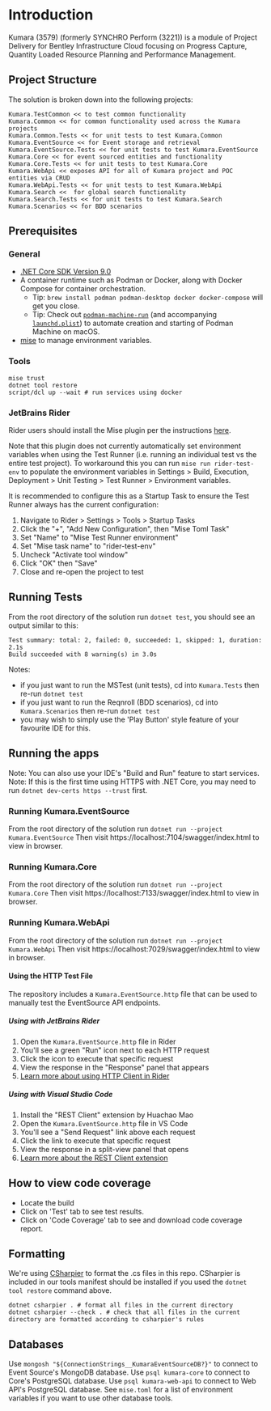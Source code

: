 <!-- Copyright (c) Bentley Systems, Incorporated. All rights reserved. -->

# Introduction

Kumara (3579) (formerly SYNCHRO Perform (3221)) is a module of Project Delivery for Bentley Infrastructure Cloud focusing on Progress Capture, Quantity Loaded Resource Planning and Performance Management.

## Project Structure

The solution is broken down into the following projects:

```
Kumara.TestCommon << to test common functionality
Kumara.Common << for common functionality used across the Kumara projects
Kumara.Common.Tests << for unit tests to test Kumara.Common
Kumara.EventSource << for Event storage and retrieval
Kumara.EventSource.Tests << for unit tests to test Kumara.EventSource
Kumara.Core << for event sourced entities and functionality
Kumara.Core.Tests << for unit tests to test Kumara.Core
Kumara.WebApi << exposes API for all of Kumara project and POC entities via CRUD
Kumara.WebApi.Tests << for unit tests to test Kumara.WebApi
Kumara.Search <<  for global search functionality
Kumara.Search.Tests << for unit tests to test Kumara.Search
Kumara.Scenarios << for BDD scenarios
```

## Prerequisites
### General
- [.NET Core SDK Version 9.0](https://dotnet.microsoft.com/en-us/download/dotnet/9.0)
- A container runtime such as Podman or Docker, along with Docker Compose for container orchestration.
  - Tip: `brew install podman podman-desktop docker docker-compose` will get you close.
  - Tip: Check out [`podman-machine-run`](https://github.com/jasoncodes/dotfiles/blob/master/bin/podman-machine-run) (and accompanying [`launchd.plist`](https://github.com/jasoncodes/dotfiles/blob/master/LaunchAgents/podman-machine.plist)) to automate creation and starting of Podman Machine on macOS.
- [mise](https://mise.jdx.dev) to manage environment variables.

### Tools

```shell
mise trust
dotnet tool restore
script/dcl up --wait # run services using docker
```

### JetBrains Rider

Rider users should install the Mise plugin per the instructions [here](https://github.com/134130/intellij-mise).

Note that this plugin does not currently automatically set environment variables when using the Test Runner
(i.e. running an individual test vs the entire test project). To workaround this you can run `mise run rider-test-env`
to populate the environment variables in Settings > Build, Execution, Deployment > Unit Testing > Test Runner > Environment variables.

It is recommended to configure this as a Startup Task to ensure the Test Runner always has the current configuration:

1. Navigate to Rider > Settings > Tools > Startup Tasks
2. Click the "+", "Add New Configuration", then "Mise Toml Task"
3. Set "Name" to "Mise Test Runner environment"
4. Set "Mise task name" to "rider-test-env"
5. Uncheck "Activate tool window"
6. Click "OK" then "Save"
7. Close and re-open the project to test

## Running Tests

From the root directory of the solution run `dotnet test`, you should see an output similar to this:

```
Test summary: total: 2, failed: 0, succeeded: 1, skipped: 1, duration: 2.1s
Build succeeded with 8 warning(s) in 3.0s
```

Notes:
- if you just want to run the MSTest (unit tests), cd into `Kumara.Tests` then re-run `dotnet test`
- if you just want to run the Reqnroll (BDD scenarios), cd into `Kumara.Scenarios` then re-run `dotnet test`
- you may wish to simply use the 'Play Button' style feature of your favourite IDE for this.

## Running the apps

Note: You can also use your IDE's "Build and Run" feature to start services.
Note: If this is the first time using HTTPS with .NET Core, you may need to run `dotnet dev-certs https --trust` first.

### Running Kumara.EventSource

From the root directory of the solution run `dotnet run --project Kumara.EventSource`
Then visit https://localhost:7104/swagger/index.html to view in browser.

### Running Kumara.Core

From the root directory of the solution run `dotnet run --project Kumara.Core`
Then visit https://localhost:7133/swagger/index.html to view in browser.

### Running Kumara.WebApi

From the root directory of the solution run `dotnet run --project Kumara.WebApi`
Then visit https://localhost:7029/swagger/index.html to view in browser.

#### Using the HTTP Test File

The repository includes a `Kumara.EventSource.http` file that can be used to manually test the EventSource API endpoints.

##### Using with JetBrains Rider
1. Open the `Kumara.EventSource.http` file in Rider
2. You'll see a green "Run" icon next to each HTTP request
3. Click the icon to execute that specific request
4. View the response in the "Response" panel that appears
5. [Learn more about using HTTP Client in Rider](https://www.jetbrains.com/help/rider/Http_client_in__product__code_editor.html)

##### Using with Visual Studio Code
1. Install the "REST Client" extension by Huachao Mao
2. Open the `Kumara.EventSource.http` file in VS Code
3. You'll see a "Send Request" link above each request
4. Click the link to execute that specific request
5. View the response in a split-view panel that opens
6. [Learn more about the REST Client extension](https://marketplace.visualstudio.com/items?itemName=humao.rest-client)

## How to view code coverage

- Locate the build
- Click on 'Test' tab to see test results.
- Click on 'Code Coverage' tab to see and download code coverage report.

## Formatting

We're using [CSharpier](https://csharpier.com) to format the .cs files in this repo. CSharpier is included in our tools manifest should be installed if you used the `dotnet tool restore` command above.

```shell
dotnet csharpier . # format all files in the current directory
dotnet csharpier --check . # check that all files in the current directory are formatted according to csharpier's rules
```

## Databases

Use `mongosh "${ConnectionStrings__KumaraEventSourceDB?}"` to connect to Event Source's MongoDB database.
Use `psql kumara-core` to connect to Core's PostgreSQL database.
Use `psql kumara-web-api` to connect to Web API's PostgreSQL database.
See `mise.toml` for a list of environment variables if you want to use other database tools.
